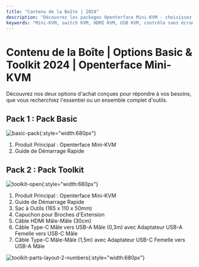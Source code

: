 ```yaml
---
title: "Contenu de la Boîte | 2024"
description: "Découvrez les packages Openterface Mini-KVM - choisissez entre les options Basic et Toolkit. Solution KVM complète avec connectivité HDMI, USB-C et accessoires pour une gestion transparente des appareils."
keywords: "Mini-KVM, switch KVM, HDMI KVM, USB KVM, contrôle sans écran, périphériques informatiques, kit d'outils KVM, accessoires KVM, configuration de travail à distance, contrôle multi-appareils"
---
```


# **Contenu de la Boîte** | Options Basic & Toolkit 2024 | Openterface Mini-KVM


Découvrez nos deux options d'achat conçues pour répondre à vos besoins, que vous recherchiez l'essentiel ou un ensemble complet d'outils.

## Pack 1 : Pack Basic

![basic-pack](https://assets.openterface.com/images/product/basic-with-maunal.webp){:style="width:680px"}

1. Produit Principal : Openterface Mini-KVM
2. Guide de Démarrage Rapide

## Pack 2 : Pack Toolkit

![toolkit-open](https://assets.openterface.com/images/product/toolkit-open-2024.webp){:style="width:680px"}

1. Produit Principal : Openterface Mini-KVM
2. Guide de Démarrage Rapide
3. Sac à Outils (165 x 110 x 50mm)
4. Capuchon pour Broches d'Extension
5. Câble HDMI Mâle-Mâle (30cm)
6. Câble Type-C Mâle vers USB-A Mâle (0,3m) avec Adaptateur USB-A Femelle vers USB-C Mâle
7. Câble Type-C Mâle-Mâle (1,5m) avec Adaptateur USB-C Femelle vers USB-A Mâle

![toolkit-parts-layout-2-numbers](https://assets.openterface.com/images/product/toolkit-parts-layout-2-numbers.webp){:style="width:680px"}